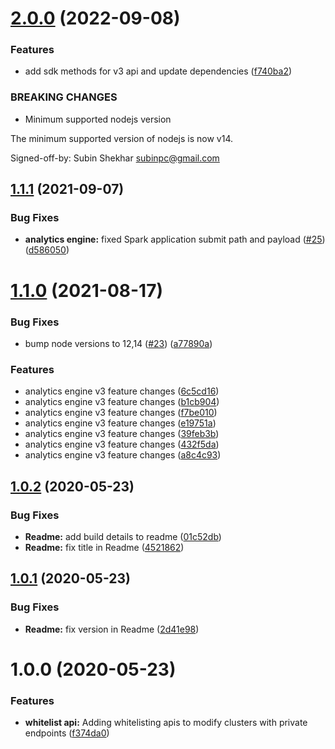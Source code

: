 # [2.0.0](https://github.com/IBM/ibm-iae-node-sdk/compare/v1.1.1...v2.0.0) (2022-09-08)


### Features

* add sdk methods for v3 api and update dependencies ([f740ba2](https://github.com/IBM/ibm-iae-node-sdk/commit/f740ba24e7ea007014a1adc2e48dbfce98b28d97))


### BREAKING CHANGES

* Minimum supported nodejs version

The minimum supported version of nodejs is now v14.

Signed-off-by: Subin Shekhar <subinpc@gmail.com>

## [1.1.1](https://github.com/IBM/ibm-iae-node-sdk/compare/v1.1.0...v1.1.1) (2021-09-07)


### Bug Fixes

* **analytics engine:** fixed Spark application submit path and payload ([#25](https://github.com/IBM/ibm-iae-node-sdk/issues/25)) ([d586050](https://github.com/IBM/ibm-iae-node-sdk/commit/d58605047af31a12a38498a197a34bb82083b87f))

# [1.1.0](https://github.com/IBM/ibm-iae-node-sdk/compare/v1.0.2...v1.1.0) (2021-08-17)


### Bug Fixes

* bump node versions to 12,14 ([#23](https://github.com/IBM/ibm-iae-node-sdk/issues/23)) ([a77890a](https://github.com/IBM/ibm-iae-node-sdk/commit/a77890a5cfbb65899ee56a28038b2d099c2206f0))


### Features

* analytics engine v3 feature changes ([6c5cd16](https://github.com/IBM/ibm-iae-node-sdk/commit/6c5cd1623d02a38c298fc6bcb40c35f3c01410da))
* analytics engine v3 feature changes ([b1cb904](https://github.com/IBM/ibm-iae-node-sdk/commit/b1cb90499093985db710486d73936554e86f423e))
* analytics engine v3 feature changes ([f7be010](https://github.com/IBM/ibm-iae-node-sdk/commit/f7be01054b9a39c5178dda41aaab98b8dcd59539))
* analytics engine v3 feature changes ([e19751a](https://github.com/IBM/ibm-iae-node-sdk/commit/e19751a08c1dd19b353171b8b5f8254ddb4e1f4e))
* analytics engine v3 feature changes ([39feb3b](https://github.com/IBM/ibm-iae-node-sdk/commit/39feb3b40069fe5bba0f9b56b219a170e9ae9629))
* analytics engine v3 feature changes ([432f5da](https://github.com/IBM/ibm-iae-node-sdk/commit/432f5da98fae9234d084c9360f91a55ccbbf19a7))
* analytics engine v3 feature changes ([a8c4c93](https://github.com/IBM/ibm-iae-node-sdk/commit/a8c4c9399f47769345e88d17c82ab3db56b31314))

## [1.0.2](https://github.com/IBM/ibm-iae-node-sdk/compare/v1.0.1...v1.0.2) (2020-05-23)


### Bug Fixes

* **Readme:** add build details to readme ([01c52db](https://github.com/IBM/ibm-iae-node-sdk/commit/01c52db433075140f13c5193295e01d577533ddd))
* **Readme:** fix title in Readme ([4521862](https://github.com/IBM/ibm-iae-node-sdk/commit/45218625f18ef607fcbe26f493acf1c9b0b5b6f8))

## [1.0.1](https://github.com/IBM/ibm-iae-node-sdk/compare/v1.0.0...v1.0.1) (2020-05-23)


### Bug Fixes

* **Readme:** fix version in Readme ([2d41e98](https://github.com/IBM/ibm-iae-node-sdk/commit/2d41e98548cf5810305c0214d48d24b9e2db9ce3))

# 1.0.0 (2020-05-23)


### Features

* **whitelist api:** Adding whitelisting apis to modify clusters with private endpoints ([f374da0](https://github.com/IBM/ibm-iae-node-sdk/commit/f374da03953a0478c9e5e1a9ba9ee52aa49d4424))
